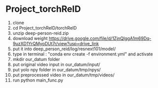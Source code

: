 # Project_torchReID
1. clone
2. cd Project_torchReID/torchReID
3. unzip deep-person-reid.zip
4. download weight
   https://drive.google.com/file/d/1ZjnQIggA1m69Dq-9uzXD1YrQMyoDUt7r/view?usp=drive_link
5. put it into deep_person_reid/log/resnext101/model/
6. type in terminal : "conda env create -f environment.yml" and activate
7. mkdir our_datum folder
8. put original video input in our_datum/input/
9. put yolo npy folder in our_datum/tmp/npys/
10. put preprocessed video in our_datum/tmp/videos/
11. run python main_func.py
